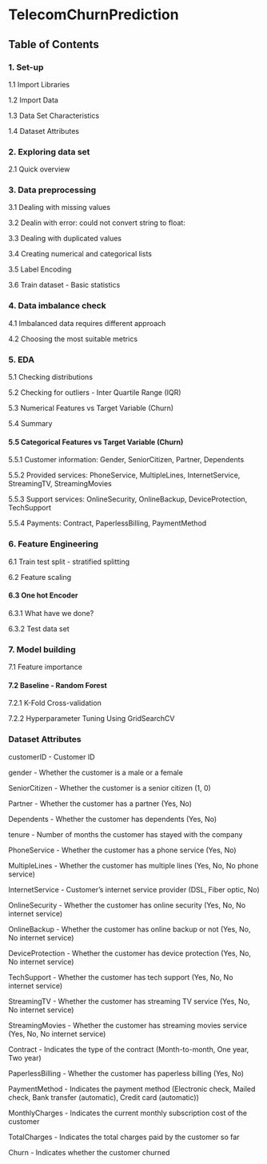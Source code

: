 # TelecomChurnPrediction

## Table of Contents
### 1. Set-up
1.1 Import Libraries

1.2 Import Data

1.3 Data Set Characteristics

1.4 Dataset Attributes


### 2. Exploring data set
2.1 Quick overview

### 3. Data preprocessing
3.1 Dealing with missing values

3.2 Dealin with error: could not convert string to float:

3.3 Dealing with duplicated values

3.4 Creating numerical and categorical lists

3.5 Label Encoding

3.6 Train dataset - Basic statistics

### 4. Data imbalance check

4.1 Imbalanced data requires different approach

4.2 Choosing the most suitable metrics

### 5. EDA
5.1 Checking distributions

5.2 Checking for outliers - Inter Quartile Range (IQR)

5.3 Numerical Features vs Target Variable (Churn)

5.4 Summary

#### 5.5 Categorical Features vs Target Variable (Churn)

5.5.1 Customer information: Gender, SeniorCitizen, Partner, Dependents

5.5.2 Provided services: PhoneService, MultipleLines, InternetService, StreamingTV, StreamingMovies

5.5.3 Support services: OnlineSecurity, OnlineBackup, DeviceProtection, TechSupport

5.5.4 Payments: Contract, PaperlessBilling, PaymentMethod

### 6. Feature Engineering

6.1 Train test split - stratified splitting

6.2 Feature scaling

#### 6.3 One hot Encoder

6.3.1 What have we done?

6.3.2 Test data set

### 7. Model building

7.1 Feature importance

#### 7.2 Baseline - Random Forest

7.2.1 K-Fold Cross-validation

7.2.2 Hyperparameter Tuning Using GridSearchCV




### Dataset Attributes


customerID - Customer ID

gender - Whether the customer is a male or a female

SeniorCitizen - Whether the customer is a senior citizen (1, 0)

Partner - Whether the customer has a partner (Yes, No)

Dependents - Whether the customer has dependents (Yes, No)

tenure - Number of months the customer has stayed with the company

PhoneService - Whether the customer has a phone service (Yes, No)

MultipleLines - Whether the customer has multiple lines (Yes, No, No phone service)

InternetService - Customer’s internet service provider (DSL, Fiber optic, No)

OnlineSecurity - Whether the customer has online security (Yes, No, No internet service)

OnlineBackup - Whether the customer has online backup or not (Yes, No, No internet service)

DeviceProtection - Whether the customer has device protection (Yes, No, No internet service)

TechSupport - Whether the customer has tech support (Yes, No, No internet service)

StreamingTV - Whether the customer has streaming TV service (Yes, No, No internet service)

StreamingMovies - Whether the customer has streaming movies service (Yes, No, No internet service)

Contract - Indicates the type of the contract (Month-to-month, One year, Two year)

PaperlessBilling - Whether the customer has paperless billing (Yes, No)

PaymentMethod - Indicates the payment method (Electronic check, Mailed check, Bank transfer (automatic), Credit card (automatic))

MonthlyCharges - Indicates the current monthly subscription cost of the customer

TotalCharges - Indicates the total charges paid by the customer so far

Churn - Indicates whether the customer churned
